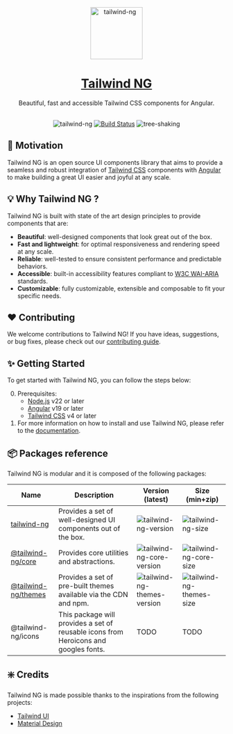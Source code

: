 <div align="center">
  <a href="https://tailwind-ng.com/">
    <img src="https://ngxtw-assets.pages.dev/ngxtw-logo-doc.png" alt="tailwind-ng" height="120" />
    <h1>Tailwind NG</h1>
  </a>
</div>

<div align="center">
Beautiful, fast and accessible Tailwind CSS components for Angular.
<br/>
<br/>

![tailwind-ng](https://badgen.net/bundlephobia/minzip/tailwind-ng)
[![Build Status](https://dev.azure.com/artandev/Labs/_apis/build/status%2Ftailwind-ng?branchName=next)](https://dev.azure.com/artandev/Labs/_build/latest?definitionId=2&branchName=main)
![tree-shaking](https://badgen.net/bundlephobia/tree-shaking/tailwind-ng)

</div>

## :rocket: Motivation

Tailwind NG is an open source UI components library that aims to provide a seamless and robust integration of [Tailwind CSS](https://tailwindcss.com/) components with [Angular](https://angular.dev) to make building a great UI easier and joyful at any scale.

## :bulb: Why Tailwind NG ?

Tailwind NG is built with state of the art design principles to provide components that are:

- **Beautiful**: well-designed components that look great out of the box.
- **Fast and lightweight**: for optimal responsiveness and rendering speed at any scale.
- **Reliable**: well-tested to ensure consistent performance and predictable behaviors.
- **Accessible**: built-in accessibility features compliant to [W3C WAI-ARIA](https://www.w3.org/TR/wai-aria/) standards.
- **Customizable**: fully customizable, extensible and composable to fit your specific needs.

## :heart: Contributing

We welcome contributions to Tailwind NG! If you have ideas, suggestions, or bug fixes, please check out our [contributing guide]().

## :sparkles: Getting Started

To get started with Tailwind NG, you can follow the steps below:

0. Prerequisites:
   - [Node.js](https://nodejs.org/en/) v22 or later
   - [Angular](https://angular.io) v19 or later
   - [Tailwind CSS](https://tailwindcss.com/docs/installation) v4 or later
1. For more information on how to install and use Tailwind NG, please refer to the [documentation](https://tailwind-ng.com/docs/getting-started).

## :package: Packages reference

Tailwind NG is modular and it is composed of the following packages:

| Name                                          | Description                                                                          | Version (latest)                                          | Size (min+zip)                                        |
| --------------------------------------------- | ------------------------------------------------------------------------------------ | --------------------------------------------------------- | ----------------------------------------------------- |
| [tailwind-ng][tailwind-ng-npm]                | Provides a set of well-designed UI components out of the box.                        | ![tailwind-ng-version][tailwind-ng-version]               | ![tailwind-ng-size][tailwind-ng-minzip]               |
| [@tailwind-ng/core][tailwind-ng-core-npm]     | Provides core utilities and abstractions.                                            | ![tailwind-ng-core-version][tailwind-ng-core-version]     | ![tailwind-ng-core-size][tailwind-ng-core-minzip]     |
| [@tailwind-ng/themes][tailwind-ng-themes-npm] | Provides a set of pre-built themes available via the CDN and npm.                    | ![tailwind-ng-themes-version][tailwind-ng-themes-version] | ![tailwind-ng-themes-size][tailwind-ng-themes-minzip] |
| @tailwind-ng/icons                            | This package will provides a set of reusable icons from Heroicons and googles fonts. | TODO                                                      | TODO                                                  |

## :sparkle: Credits

Tailwind NG is made possible thanks to the inspirations from the following projects:

- [Tailwind UI](https://tailwindui.com/)
- [Material Design](https://m3.material.io/)

[tailwind-ng-version]: https://badgen.net/npm/v/tailwind-ng
[tailwind-ng-npm]: https://www.npmjs.com/package/tailwind-ng
[tailwind-ng-minzip]: https://badgen.net/bundlephobia/minzip/tailwind-ng
[tailwind-ng-core-npm]: https://www.npmjs.com/package/@tailwind-ng/core
[tailwind-ng-core-version]: https://badgen.net/npm/v/@tailwind-ng/core
[tailwind-ng-core-minzip]: https://badgen.net/bundlephobia/minzip/@tailwind-ng/core@latest
[tailwind-ng-themes-npm]: https://www.npmjs.com/package/@tailwind-ng/themes
[tailwind-ng-themes-version]: https://badgen.net/npm/v/@tailwind-ng/themes
[tailwind-ng-themes-minzip]: https://badgen.net/bundlephobia/minzip/@tailwind-ng/themes@latest

